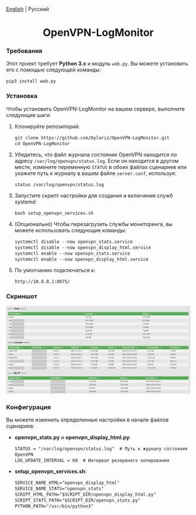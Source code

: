 [English](./README.md) | Русский
<h1 align="center">OpenVPN-LogMonitor</h1>
<h3>Требования</h3>
<p>Этот проект требует <strong>Python 3.x</strong> и модуль <code>web.py</code>. Вы можете установить его с помощью следующей команды:</p>
<pre><code>pip3 install web.py</code></pre>

<h3>Установка</h3>
<p>Чтобы установить OpenVPN-LogMonitor на вашем сервере, выполните следующие шаги:</p>
<ol>
  <li>Клонируйте репозиторий:
    <pre><code>git clone https://github.com/Dylariz/OpenVPN-LogMonitor.git
cd OpenVPN-LogMonitor</code></pre>
  </li>
  <li>Убедитесь, что файл журнала состояния OpenVPN находится по адресу <code>/var/log/openvpn/status.log</code>. Если он находится в другом месте, измените переменную <code>STATUS</code> в обоих файлах сценариев или укажите путь к журналу в вашем файле <code>server.conf</code>, используя:
    <pre><code>status /var/log/openvpn/status.log</code></pre>
  </li>
  <li>Запустите скрипт настройки для создания и включения служб systemd:
    <pre><code>bash setup_openvpn_services.sh</code></pre>
  </li>
  <li>(Опционально) Чтобы перезагрузить службы мониторинга, вы можете использовать следующие команды:
    <pre><code>systemctl disable --now openvpn_stats.service
systemctl disable --now openvpn_display_html.service
systemctl enable --now openvpn_stats.service
systemctl enable --now openvpn_display_html.service</code></pre>
  </li>
  <li>По умолчанию подключаться к:
    <pre><code>http://10.8.0.1:8075/</code></pre>
  </li>
</ol>

<h3>Скриншот</h3>
<img src="https://github.com/Dylariz/OpenVPN-LogMonitor/blob/master/preview.png?raw=true" alt="Screenshot"/>

<h3>Конфигурация</h3>
<p>Вы можете изменить определенные настройки в начале файлов сценариев:</p>
<ul>
  <li><strong>openvpn_stats.py</strong> и <strong>openvpn_display_html.py</strong>:
    <pre><code>STATUS = "/var/log/openvpn/status.log"  # Путь к журналу состояния OpenVPN
LOG_UPDATE_INTERVAL = 60  # Интервал резервного копирования</code></pre>
  </li>
  <li><strong>setup_openvpn_services.sh</strong>:
    <pre><code>SERVICE_NAME_HTML="openvpn_display_html"
SERVICE_NAME_STATS="openvpn_stats"
SCRIPT_HTML_PATH="$SCRIPT_DIR/openvpn_display_html.py"
SCRIPT_STATS_PATH="$SCRIPT_DIR/openvpn_stats.py"
PYTHON_PATH="/usr/bin/python3"</code></pre>
  </li>
</ul>
